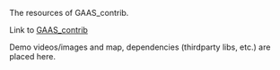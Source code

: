The resources of GAAS_contrib.

Link to [GAAS_contrib](https://github.com/cyanine-gi/GAAS_contrib)

Demo videos/images and map, dependencies (thirdparty libs, etc.) are placed here.

